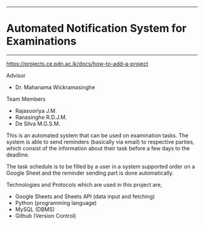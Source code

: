 ___
# Automated Notification System for Examinations
___

https://projects.ce.pdn.ac.lk/docs/how-to-add-a-project

Advisor
* Dr. Mahanama Wickramasinghe

Team Members
* Rajasooriya J.M.
* Ranasinghe R.D.J.M.
* De Silva M.G.S.M.

This is an automated system that can be used on examination tasks. The system is able to send reminders (basically via email) to respective parties, which consist of the information about their task before a few days to the deadline.

The task schedule is to be filled by a user in a system supported order on a Google Sheet and the reminder sending part is done automatically.

Technologies and Protocols which are used in this project are,
* Google Sheets and Sheets API (data input and fetching)
* Python (programming language)
* MySQL (DBMS)
* Github (Version Control)
